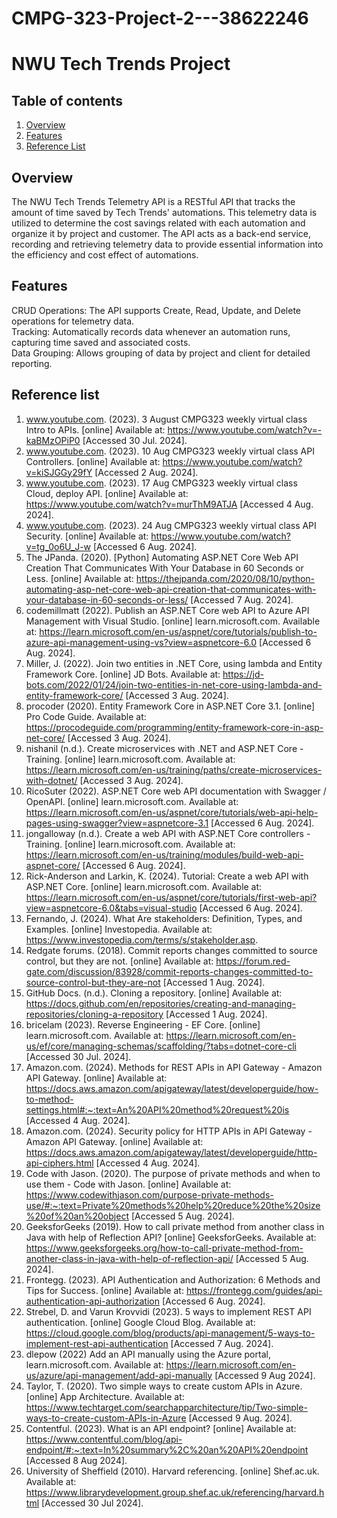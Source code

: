 # CMPG-323-Project-2---38622246
# NWU Tech Trends Project

## Table of contents
1. [Overview](#overview)
2. [Features](#features)
3. [Reference List](#reference-list)
   
## Overview
The NWU Tech Trends Telemetry API is a RESTful API that tracks the amount of time saved by Tech Trends' automations. This telemetry data is utilized to determine the cost savings related with each automation and organize it by project and customer. The API acts as a back-end service, recording and retrieving telemetry data to provide essential information into the efficiency and cost effect of automations.

## Features
CRUD Operations: The API supports Create, Read, Update, and Delete operations for telemetry data.                       
Tracking: Automatically records data whenever an automation runs, capturing time saved and associated costs.                                     
Data Grouping: Allows grouping of data by project and client for detailed reporting.

## Reference list

1. www.youtube.com. (2023). 3 August CMPG323 weekly virtual class Intro to APIs. [online] Available at: https://www.youtube.com/watch?v=-kaBMzOPiP0 [Accessed 30 Jul. 2024].
2. www.youtube.com. (2023). 10 Aug CMPG323 weekly virtual class API Controllers. [online] Available at: https://www.youtube.com/watch?v=kiSJGGy29fY [Accessed 2 Aug. 2024].
3. www.youtube.com. (2023). 17 Aug CMPG323 weekly virtual class Cloud, deploy API. [online] Available at: https://www.youtube.com/watch?v=murThM9ATJA [Accessed 4 Aug. 2024].‌
4. www.youtube.com. (2023). 24 Aug CMPG323 weekly virtual class API Security. [online] Available at: https://www.youtube.com/watch?v=tg_0o6U_J-w [Accessed 6 Aug. 2024].
5. The JPanda. (2020). [Python] Automating ASP.NET Core Web API Creation That Communicates With Your Database in 60 Seconds or Less. [online] Available at: https://thejpanda.com/2020/08/10/python-automating-asp-net-core-web-api-creation-that-communicates-with-your-database-in-60-seconds-or-less/ [Accessed 7 Aug. 2024].
6. codemillmatt (2022). Publish an ASP.NET Core web API to Azure API Management with Visual Studio. [online] learn.microsoft.com. Available at: https://learn.microsoft.com/en-us/aspnet/core/tutorials/publish-to-azure-api-management-using-vs?view=aspnetcore-6.0 [Accessed 6 Aug. 2024].
7. Miller, J. (2022). Join two entities in .NET Core, using lambda and Entity Framework Core. [online] JD Bots. Available at: https://jd-bots.com/2022/01/24/join-two-entities-in-net-core-using-lambda-and-entity-framework-core/ [Accessed 3 Aug. 2024].
8. procoder (2020). Entity Framework Core in ASP.NET Core 3.1. [online] Pro Code Guide. Available at: https://procodeguide.com/programming/entity-framework-core-in-asp-net-core/ [Accessed 3 Aug. 2024].
9. nishanil (n.d.). Create microservices with .NET and ASP.NET Core - Training. [online] learn.microsoft.com. Available at: https://learn.microsoft.com/en-us/training/paths/create-microservices-with-dotnet/ [Accessed 3 Aug. 2024].
10. RicoSuter (2022). ASP.NET Core web API documentation with Swagger / OpenAPI. [online] learn.microsoft.com. Available at: https://learn.microsoft.com/en-us/aspnet/core/tutorials/web-api-help-pages-using-swagger?view=aspnetcore-3.1 [Accessed 6 Aug. 2024].
11. jongalloway (n.d.). Create a web API with ASP.NET Core controllers - Training. [online] learn.microsoft.com. Available at: https://learn.microsoft.com/en-us/training/modules/build-web-api-aspnet-core/ [Accessed 6 Aug. 2024].
12. Rick-Anderson and Larkin, K. (2024). Tutorial: Create a web API with ASP.NET Core. [online] learn.microsoft.com. Available at: https://learn.microsoft.com/en-us/aspnet/core/tutorials/first-web-api?view=aspnetcore-6.0&tabs=visual-studio [Accessed 6 Aug. 2024].
13. Fernando, J. (2024). What Are stakeholders: Definition, Types, and Examples. [online] Investopedia. Available at: https://www.investopedia.com/terms/s/stakeholder.asp.
14. Redgate forums. (2018). Commit reports changes committed to source control, but they are not. [online] Available at: https://forum.red-gate.com/discussion/83928/commit-reports-changes-committed-to-source-control-but-they-are-not [Accessed 1 Aug. 2024].
15. GitHub Docs. (n.d.). Cloning a repository. [online] Available at: https://docs.github.com/en/repositories/creating-and-managing-repositories/cloning-a-repository [Accessed 1 Aug. 2024].
16. bricelam (2023). Reverse Engineering - EF Core. [online] learn.microsoft.com. Available at: https://learn.microsoft.com/en-us/ef/core/managing-schemas/scaffolding/?tabs=dotnet-core-cli [Accessed 30 Jul. 2024].
17. Amazon.com. (2024). Methods for REST APIs in API Gateway - Amazon API Gateway. [online] Available at: https://docs.aws.amazon.com/apigateway/latest/developerguide/how-to-method-settings.html#:~:text=An%20API%20method%20request%20is [Accessed 4 Aug. 2024].
18. Amazon.com. (2024). Security policy for HTTP APIs in API Gateway - Amazon API Gateway. [online] Available at: https://docs.aws.amazon.com/apigateway/latest/developerguide/http-api-ciphers.html [Accessed 4 Aug. 2024].
19. Code with Jason. (2020). The purpose of private methods and when to use them - Code with Jason. [online] Available at: https://www.codewithjason.com/purpose-private-methods-use/#:~:text=Private%20methods%20help%20reduce%20the%20size%20of%20an%20object [Accessed 5 Aug. 2024].
20. GeeksforGeeks (2019). How to call private method from another class in Java with help of Reflection API? [online] GeeksforGeeks. Available at: https://www.geeksforgeeks.org/how-to-call-private-method-from-another-class-in-java-with-help-of-reflection-api/ [Accessed 5 Aug. 2024].
21. Frontegg. (2023). API Authentication and Authorization: 6 Methods and Tips for Success. [online] Available at: https://frontegg.com/guides/api-authentication-api-authorization [Accessed 6 Aug. 2024].
22. Strebel, D. and Varun Krovvidi (2023). 5 ways to implement REST API authentication. [online] Google Cloud Blog. Available at: https://cloud.google.com/blog/products/api-management/5-ways-to-implement-rest-api-authentication [Accessed 7 Aug. 2024].
23. dlepow (2022) Add an API manually using the Azure portal, learn.microsoft.com. Available at: https://learn.microsoft.com/en-us/azure/api-management/add-api-manually [Accessed 9 Aug 2024].
24. Taylor, T. (2020). Two simple ways to create custom APIs in Azure. [online] App Architecture. Available at: https://www.techtarget.com/searchapparchitecture/tip/Two-simple-ways-to-create-custom-APIs-in-Azure [Accessed 9 Aug. 2024].
25. ‌Contentful. (2023). What is an API endpoint? [online] Available at: https://www.contentful.com/blog/api-endpoint/#:~:text=In%20summary%2C%20an%20API%20endpoint [Accessed 8 Aug 2024].
26. University of Sheffield (2010). Harvard referencing. [online] Shef.ac.uk. Available at: https://www.librarydevelopment.group.shef.ac.uk/referencing/harvard.html [Accessed 30 Jul 2024].


 


‌

‌

‌

‌

‌

‌
‌

‌

‌

‌

‌

‌
‌



‌
